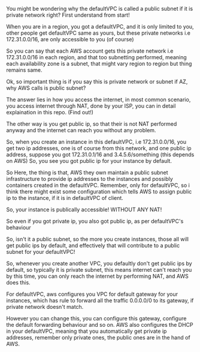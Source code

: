 You might be wondering why the defaultVPC is called a public subnet if it is private network right? 
First understand from start!


When you are in a region, you got a defaultVPC, and it is only limited to you, other people get defaultVPC same as yours, but these private networks i.e 172.31.0.0/16, are only accessible to 
you (of course)

So you can say that each AWS account gets this private network i.e 172.31.0.0/16 in each region, and that too subnetting performed, meaning each availability zone is a subnet, that might vary
region to region but thing remains same.


Ok, so important thing is if you say this is private network or subnet if AZ, why AWS calls is public subnet?


The answer lies in how you access the internet, in most common scenario, you access internet through NAT, done by your ISP, you can in detail explaination in this repo. (Find out!)

The other way is you get public ip, so that their is not NAT performed anyway and the internet can reach you without any problem.



So, when you create an instance in this defaultVPC, i.e 172.31.0.0/16, you get two ip addresses, one is of course from this network, and one public ip address,
suppose you got 172.31.0.1/16 and 3.4.5.6/something (this depends on AWS)
So, you see you got public ip for your instance by default.

So Here, the thing is that, AWS they own maintain a public subnet infrastructure to provide ip addresses to the instances and possibly containers created in the defaultVPC.
Remember, only for defaultVPC, so i think there might exist some configuration which tells AWS to assign public ip to the instance, if it is in defaultVPC of client.


So, your instance is publically accessible! WITHOUT ANY NAT!


So even if you got private ip, you also got public ip, as per defaultVPC's behaviour


So, isn't it a public subnet, so the more you create instances, those all will get public ips by default, and effectively that will contribute to a public subnet for your defaultVPC!


So, whenever you create another VPC, you defaultly don't get public ips by default, so typically it is private subnet, this means internet can't reach you by this time, you can only 
reach the internet by performing NAT, and AWS does this.



For defaultVPC, aws configures you VPC for default gateway for your instances, which has rule to forward all the traffic 0.0.0.0/0 to its gateway, if private network doesn't match.

However you can change this, you can configure this gateway, configure the default forwarding behaviour and so on.
AWS also configures the DHCP in your defaultVPC, meaning that you automatically get private ip addresses, remember only private ones, the public ones are in the hand of AWS.
























































